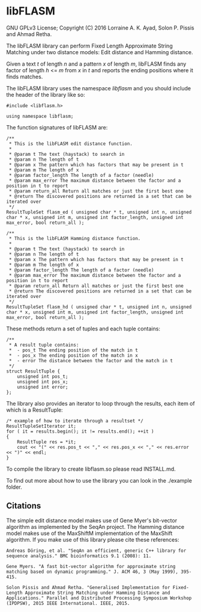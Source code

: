 # libFLASM

GNU GPLv3 License; Copyright (C) 2016 Lorraine A. K. Ayad, Solon P. Pissis and Ahmad Retha.

The libFLASM library can perform Fixed Length Approximate String Matching under
two distance models: Edit distance and Hamming distance.

Given a text *t* of length *n* and a pattern *x* of length *m*, libFLASM finds
any factor of length *h* <= *m* from *x* in *t* and reports the ending positions
where it finds matches.

The libFLASM library uses the namespace *libflasm* and you should include the
header of the library like so:

```
#include <libflasm.h>

using namespace libflasm;
```

The function signatures of libFLASM are:

```
/**
 * This is the libFLASM edit distance function.
 *
 * @param t The text (haystack) to search in
 * @param n The length of t
 * @param x The pattern which has factors that may be present in t
 * @param m The length of x
 * @param factor_length The length of a factor (needle)
 * @param max_error The maximum distance between the factor and a position in t to report
 * @param return_all Return all matches or just the first best one
 * @return The discovered positions are returned in a set that can be iterated over
 */
ResultTupleSet flasm_ed ( unsigned char * t, unsigned int n, unsigned char * x, unsigned int m, unsigned int factor_length, unsigned int max_error, bool return_all );

/**
 * This is the libFLASM Hamming distance function.
 *
 * @param t The text (haystack) to search in
 * @param n The length of t
 * @param x The pattern which has factors that may be present in t
 * @param m The length of x
 * @param factor_length The length of a factor (needle)
 * @param max_error The maximum distance between the factor and a position in t to report
 * @param return_all Return all matches or just the first best one
 * @return The discovered positions are returned in a set that can be iterated over
 */
ResultTupleSet flasm_hd ( unsigned char * t, unsigned int n, unsigned char * x, unsigned int m, unsigned int factor_length, unsigned int max_error, bool return_all );
```
These methods return a set of tuples and each tuple contains:

```
/**
 * A result tuple contains:
 * 	- pos_t The ending position of the match in t
 * 	- pos_x The ending position of the match in x
 * 	- error The distance between the factor and the match in t
 */
struct ResultTuple {
    unsigned int pos_t;
    unsigned int pos_x;
    unsigned int error;
};
```

The library also provides an iterator to loop through the results, each item of which is a ResultTuple:

```
/* example of how to iterate through a resultset */
ResultTupleSetIterator it;
for ( it = results.begin(); it != results.end(); ++it )
{
    ResultTuple res = *it;
    cout << "(" << res.pos_t << "," << res.pos_x << "," << res.error << ")" << endl;
}
```

To compile the library to create libflasm.so please read INSTALL.md.

To find out more about how to use the library you can look in the ./example folder.

## Citations

The simple edit distance model makes use of Gene Myer's bit-vector algorithm
as implemented by the SeqAn project. The Hamming distance model makes use of
the MaxShiftM implementation of the MaxShift algorithm. If you make use of this
library please cite these references:

    Andreas Döring, et al. "SeqAn an efficient, generic C++ library for sequence analysis." BMC bioinformatics 9.1 (2008): 11.

    Gene Myers. "A fast bit-vector algorithm for approximate string matching based on dynamic programming." J. ACM 46, 3 (May 1999), 395-415.

    Solon Pissis and Ahmad Retha. "Generalised Implementation for Fixed-Length Approximate String Matching under Hamming Distance and Applications." Parallel and Distributed Processing Symposium Workshop (IPDPSW), 2015 IEEE International. IEEE, 2015.
